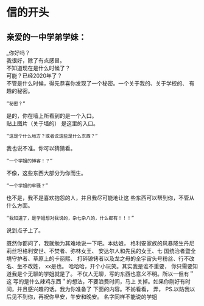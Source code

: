 # 信的开头
## 亲爱的一中学弟学妹：
  _你好吗？  
  我很好，除了有点感冒。  
  不知道现在是什么时候了？  
  可能？已经2020年了？  
  不管是什么时候，得先恭喜你发现了一个秘密。一个关于我的、关于学校的、
有趣的秘密。

    “秘密？“  
是的，你在墙上所看到的是一个入口。  
贴上图片（关于墙的）  是这里的入口。

    “这是个什么地方？或者说这些是什么东西？”
  我也说不准。你可以猜猜看。
    
    “一个学姐的博客！？“  
不像，这些东西大部分为你而生。  
    
    “一个学姐的牢骚？”  
也不是，我不是喜欢抱怨的人，并且我尽可能地让这
些东西可以帮到你，不管从什么方面。  
    
    “我知道了，是学姐想对我说的，杂七杂八的，什么都有！！！”  
说到点子上了。  

既然你都问了，我就勉为其难地说一下吧。本姑娘，
格利安家族的风暴降生丹尼莉丝坦格利安世、不焚者、弥林女王、
安达尔人和先民的女王、七
国统治者暨全境守护者、草原上的卡丽熙、
打碎镣铐者以及龙之母的全宇宙头号粉丝、行不改名、坐不改姓， 
xx是也。
哈哈哈，开个小玩笑。其实我是谁不重要，
你只需要知道我是个无聊的学姐就是了。
不仅人无聊，写的东西也意义不明。所以一但有＂这
写的是什么辣鸡东西＂的想法，不要浪费时间，马上
关掉。如果你刚好有时间，并且感兴趣的话。我为你准备了
下面的内容。不妨看看，
弄，
PS.以防我以后见不到你，再祝你早安，午安和晚安。
名字同样不能说的学姐
